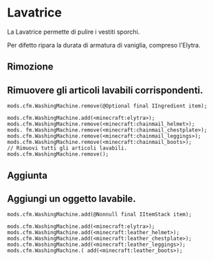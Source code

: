 # Lavatrice

La Lavatrice permette di pulire i vestiti sporchi.

Per difetto ripara la durata di armatura di vaniglia, compreso l'Elytra.

## Rimozione

## Rimuovere gli articoli lavabili corrispondenti.

```zenscript
mods.cfm.WashingMachine.remove(@Optional final IIngredient item);

mods.cfm.WashingMachine.add(<minecraft:elytra>);
mods.cfm.WashingMachine.remove(<minecraft:chainmail_helmet>);
mods. fm.WashingMachine.remove(<minecraft:chainmail_chestplate>);
mods.cfm.WashingMachine.remove(<minecraft:chainmail_leggings>);
mods.cfm.WashingMachine.remove(<minecraft:chainmail_boots>);
// Rimuovi tutti gli articoli lavabili.
mods.cfm.WashingMachine.remove();
```

## Aggiunta

## Aggiungi un oggetto lavabile.

```zenscript
mods.cfm.WashingMachine.add(@Nonnull final IItemStack item);

mods.cfm.WashingMachine.add(<minecraft:elytra>);
mods.cfm.WashingMachine.add(<minecraft:leather_helmet>);
mods.cfm.WashingMachine.add(<minecraft:leather_chestplate>);
mods.cfm.WashingMachine.add(<minecraft:leather_leggings>);
mods.cfm.WashingMachine.( add(<minecraft:leather_boots>);
```